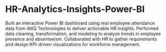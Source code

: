 # HR-Analytics-Insights-Power-BI
Built an interactive Power BI dashboard using real employee attendance data from AtliQ Technologies to deliver actionable HR insights.
Performed data cleaning, transformation, and modeling to analyze trends in employee presence and absenteeism.
Collaborated with HR to gather requirements and design KPI-driven visualizations for workforce management.
